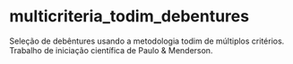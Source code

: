 # multicriteria_todim_debentures
Seleção de debêntures usando a metodologia todim de múltiplos critérios.
Trabalho de iniciação científica de Paulo & Menderson.
